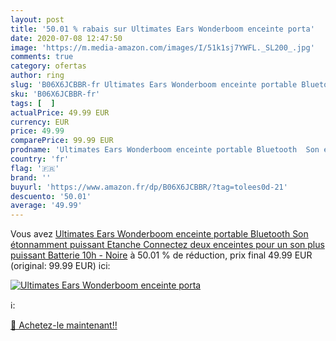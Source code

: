 ```yaml
---
layout: post
title: '50.01 % rabais sur Ultimates Ears Wonderboom enceinte porta'
date: 2020-07-08 12:47:50
image: 'https://m.media-amazon.com/images/I/51k1sj7YWFL._SL200_.jpg'
comments: true
category: ofertas
author: ring
slug: 'B06X6JCBBR-fr Ultimates Ears Wonderboom enceinte portable Bluetooth Son...'
sku: 'B06X6JCBBR-fr'
tags: [  ]
actualPrice: 49.99 EUR
currency: EUR
price: 49.99
comparePrice: 99.99 EUR
prodname: 'Ultimates Ears Wonderboom enceinte portable Bluetooth  Son étonnamment puissant  Etanche  Connectez deux enceintes pour un son plus puissant  Batterie 10h - Noire'
country: 'fr'
flag: '🇫🇷'
brand: ''
buyurl: 'https://www.amazon.fr/dp/B06X6JCBBR/?tag=tolees0d-21'
descuento: '50.01'
average: '49.99'
---
```


Vous avez [Ultimates Ears Wonderboom enceinte portable Bluetooth  Son étonnamment puissant  Etanche  Connectez deux enceintes pour un son plus puissant  Batterie 10h - Noire](https://www.amazon.fr/dp/B06X6JCBBR/?tag=tolees0d-21)  à  50.01 % de réduction, prix final  49.99 EUR (original: 99.99 EUR) ici:

[![Ultimates Ears Wonderboom enceinte porta](https://m.media-amazon.com/images/I/51k1sj7YWFL._SL200_.jpg)](https://www.amazon.fr/dp/B06X6JCBBR/?tag=tolees0d-21)

ℹ️:


[🛒 Achetez-le maintenant!!](https://www.amazon.fr/dp/B06X6JCBBR/?tag=tolees0d-21)
